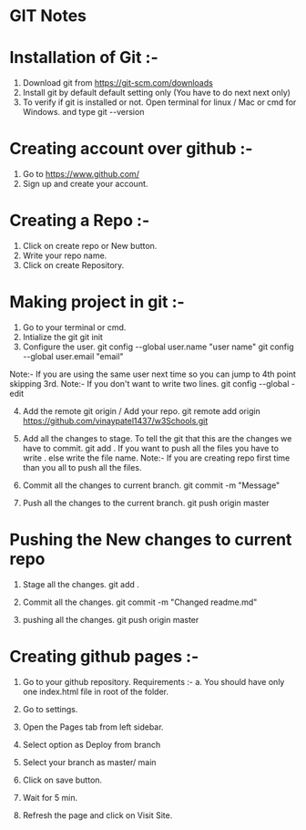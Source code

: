 # GIT Notes 

# Installation of Git :- 
1. Download git from https://git-scm.com/downloads 
2. Install git by default default setting only (You have to do next next only)
3. To verify if git is installed or not. Open terminal for linux / Mac or cmd for Windows. and type
git --version

# Creating account over github :- 
1. Go to https://www.github.com/
2. Sign up and create your account.

# Creating a Repo :- 
1. Click on create repo or New button.
2. Write your repo name.
3. Click on create Repository.

# Making project in git :- 
1. Go to your terminal or cmd.
2. Intialize the git
git init
3. Configure the user.
git config --global user.name "user name"
git config --global user.email "email"

Note:- If you are using the same user next time so you can jump to 4th point skipping 3rd.
Note:- If you don't want to write two lines. 
git config --global -edit


4. Add the remote git origin / Add your repo.
git remote add origin https://github.com/vinaypatel1437/w3Schools.git

5. Add all the changes to stage. To tell the git that this are the changes we have to commit.
git add .
If you want to push all the files you have to write . else write the file name.
Note:- If you are creating repo first time than you all to push all the files.

6. Commit all the changes to current branch.
git commit -m "Message"

7. Push all the changes to the current branch.
git push origin master


# Pushing the New changes to current repo
1. Stage all the changes.
git add .

2. Commit all the changes.
git commit -m "Changed readme.md"

3. pushing all the changes.
git push origin master


# Creating github pages :-
1. Go to your github repository.
Requirements :- 
a. You should have only one index.html file in root of the folder.

2. Go to settings.
3. Open the Pages tab from left sidebar.
4. Select option as Deploy from branch
5. Select your branch as master/ main 
6. Click on save button.
7. Wait for 5 min.
8. Refresh the page and click on Visit Site.
